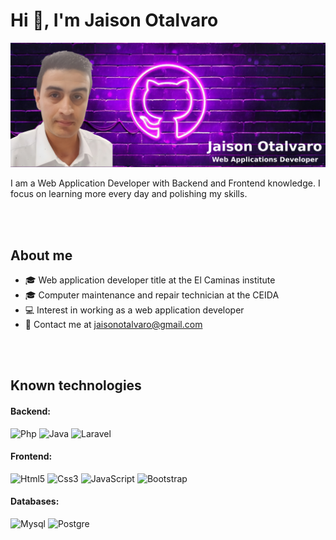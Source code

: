 
<h1>Hi 👋, I'm Jaison Otalvaro</h1>
<!--
**JaisonOtalvaro/JaisonOtalvaro** is a ✨ _special_ ✨ repository because its `README.md` (this file) appears on your GitHub profile.-->
<img alt="background" src="https://raw.githubusercontent.com/JaisonOtalvaro/JaisonOtalvaro/main/bg_profile.png">
<p>I am a Web Application Developer with Backend and Frontend knowledge. I focus on learning more every day and polishing my skills.</p>
<br><br>
<h2>About me</h2>
<ul>
<li>🎓 Web application developer title at the El Caminas institute</li>
<li>🎓 Computer maintenance and repair technician at the CEIDA</li>
<li>💻 Interest in working as a web application developer</li>
<li>📧 Contact me at <a href="mailto:jaisonotalvaro@gmail.com">jaisonotalvaro@gmail.com</a></li>
</ul>
<br><br>
<h2>Known technologies</h2>
<h4>Backend:</h4>
<img style="display:inline;" width="50" height="50" alt="Php" src="https://user-images.githubusercontent.com/25181517/183570228-6a040b9f-3ddf-47a2-a201-743121dac664.png">
<img style="display:inline;" width="50" height="50" alt="Java" src="https://user-images.githubusercontent.com/25181517/117201156-9a724800-adec-11eb-9a9d-3cd0f67da4bc.png">
<img style="display:inline;" width="50" height="50" alt="Laravel" src="https://github.com/marwin1991/profile-technology-icons/assets/25181517/afcf1c98-544e-41fb-bf44-edba5e62809a">
<h4>Frontend:</h4>
<img style="display:inline;" width="50" height="50" alt="Html5" src="https://user-images.githubusercontent.com/25181517/192158954-f88b5814-d510-4564-b285-dff7d6400dad.png">
<img style="display:inline;" width="50" height="50" alt="Css3" src="https://user-images.githubusercontent.com/25181517/183898674-75a4a1b1-f960-4ea9-abcb-637170a00a75.png">
<img style="display:inline;" width="50" height="50" alt="JavaScript" src="https://user-images.githubusercontent.com/25181517/117447155-6a868a00-af3d-11eb-9cfe-245df15c9f3f.png">
<img style="display:inline;" width="50" height="50" alt="Bootstrap" src="https://user-images.githubusercontent.com/25181517/183898054-b3d693d4-dafb-4808-a509-bab54cf5de34.png">
<h4>Databases:</h4>
<img style="display:inline;" width="50" height="50" alt="Mysql" src="https://user-images.githubusercontent.com/25181517/183896128-ec99105a-ec1a-4d85-b08b-1aa1620b2046.png">
<img style="display:inline;" width="50" height="50" alt="Postgre" src="https://user-images.githubusercontent.com/25181517/117208740-bfb78400-adf5-11eb-97bb-09072b6bedfc.png">
















